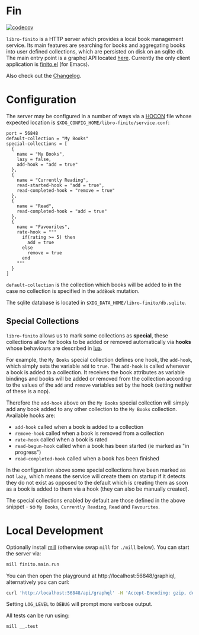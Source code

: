 # Fin
[![codecov](https://codecov.io/gh/LaurenceWarne/libro-finito/branch/master/graph/badge.svg?token=IFT4R8T4F3)](https://codecov.io/gh/LaurenceWarne/libro-finito)

`libro-finito` is a HTTP server which provides a local book management service.  Its main features are searching for books and aggregating books into user defined collections, which are persisted on disk on an sqlite db.  The main entry point is a graphql API located [here](/schema.gql).  Currently the only client application is [finito.el](https://github.com/LaurenceWarne/finito.el) (for Emacs).

Also check out the [Changelog](/CHANGELOG.md).

# Configuration

The server may be configured in a number of ways via a [HOCON](https://github.com/lightbend/config/blob/main/HOCON.md) file whose expected location is `$XDG_CONFIG_HOME/libro-finito/service.conf`:

```hocon
port = 56848
default-collection = "My Books"
special-collections = [
  {
    name = "My Books",
    lazy = false,
    add-hook = "add = true"
  },
  {
    name = "Currently Reading",
    read-started-hook = "add = true",
    read-completed-hook = "remove = true"
  },
  {
    name = "Read",
    read-completed-hook = "add = true"
  },
  {
    name = "Favourites",
    rate-hook = """
      if(rating >= 5) then
        add = true
      else
        remove = true
      end
    """
  }
]
```

`default-collection` is the collection which books will be added to in the case no collection is specified in the `addBook` mutation.

The sqlite database is located in `$XDG_DATA_HOME/libro-finito/db.sqlite`.

## Special Collections

`libro-finito` allows us to mark some collections as **special**, these collections allow for books to be added or removed automatically via **hooks** whose behaviours are described in [lua](https://www.lua.org/).

For example, the `My Books` special collection defines one hook, the `add-hook`, which simply sets the variable `add` to `true`.  The `add-hook` is called whenever a book is added to a collection.  It receives the book attributes as variable bindings and books will be added or removed from the collection according to the values of the `add` and `remove` variables set by the hook (setting neither of these is a nop).

Therefore the `add-hook` above on the `My Books` special collection will simply add any book added to any other collection to the `My Books` collection.  Available hooks are:

* `add-hook` called when a book is added to a collection
* `remove-hook` called when a book is removed from a collection
* `rate-hook` called when a book is rated
* `read-begun-hook` called when a book has been started (ie marked as "in progress")
* `read-completed-hook` called when a book has been finished

In the configuration above some special collections have been marked as not `lazy`, which means the service will create them on startup if it detects they do not exist as opposed to the default which is creating them as soon as a book is added to them via a hook (they can also be manually created).

The special collections enabled by default are those defined in the above snippet - so `My Books`, `Currently Reading`, `Read` and `Favourites`.

# Local Development

Optionally install [mill](https://com-lihaoyi.github.io/mill/mill/Intro_to_Mill.html#_installation) (otherwise swap `mill` for `./mill` below).  You can start the server via:

```bash
mill finito.main.run
```

You can then open the playground at http://localhost:56848/graphiql, alternatively you can curl:

```bash
curl 'http://localhost:56848/api/graphql' -H 'Accept-Encoding: gzip, deflate, br' -H 'Content-Type: application/json' -H 'Accept: application/json' --data-binary '{"query":"query {\n  collection(name: \"My Books\") {\n    name\n    books {\n      title\n    }\n  }\n}"}' --compressed
```

Setting `LOG_LEVEL` to `DEBUG` will prompt more verbose output.

All tests can be run using:

```bash
mill __.test
```
